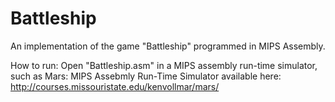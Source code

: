 Battleship
==========

An implementation of the game "Battleship" programmed in MIPS Assembly.

How to run: Open "Battleship.asm" in a MIPS assembly run-time simulator, such as Mars: MIPS Assebmly Run-Time Simulator available here: http://courses.missouristate.edu/kenvollmar/mars/

